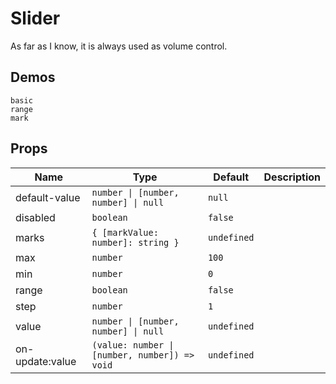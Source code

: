 # Slider

As far as I know, it is always used as volume control.

## Demos

```demo
basic
range
mark
```

## Props

| Name | Type | Default | Description |
| --- | --- | --- | --- |
| default-value | `number \| [number, number] \| null` | `null` |  |
| disabled | `boolean` | `false` |  |
| marks | `{ [markValue: number]: string }` | `undefined` |  |
| max | `number` | `100` |  |
| min | `number` | `0` |  |
| range | `boolean` | `false` |  |
| step | `number` | `1` |  |
| value | `number \| [number, number] \| null` | `undefined` |
| on-update:value | `(value: number \| [number, number]) => void` | `undefined` |  |

